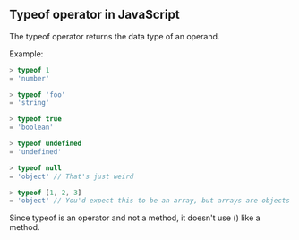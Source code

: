 ## Typeof operator in JavaScript

The typeof operator returns the data type of an operand.

Example:
```js
> typeof 1
= 'number'

> typeof 'foo'
= 'string'

> typeof true
= 'boolean'

> typeof undefined
= 'undefined'

> typeof null
= 'object' // That's just weird

> typeof [1, 2, 3]
= 'object' // You'd expect this to be an array, but arrays are objects
```


Since typeof is an operator and not a method, it doesn't use () like a method.